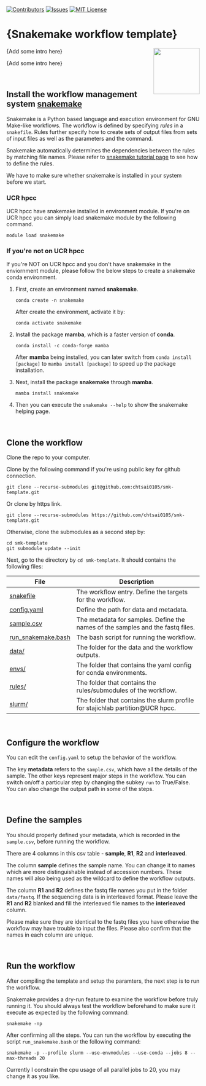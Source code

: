 [![Contributors][contributors-shield]][contributors-url]
[![Issues][issues-shield]][issues-url]
[![MIT License][license-shield]][license-url]

[contributors-shield]: https://img.shields.io/github/contributors/chtsai0105/smk-template
[contributors-url]: https://github.com/chtsai0105/smk-template/graphs/contributors
[issues-shield]: https://img.shields.io/github/issues/chtsai0105/smk-template
[issues-url]: https://github.com/chtsai0105/smk-template/issues
[license-shield]: https://img.shields.io/github/license/chtsai0105/smk-template?label=license
[license-url]: https://github.com/chtsai0105/smk-template/blob/master/LICENSE

# {Snakemake workflow template}
<img align="right" width="120" height="120" src="https://avatars.githubusercontent.com/u/33450111?s=200&v=4">
{Add some intro here}

{Add some intro here}

<br>

## Install the workflow management system [**snakemake**](https://snakemake.readthedocs.io/en/stable/index.html)
Snakemake is a Python based language and execution environment for GNU Make-like workflows.
The workflow is defined by specifying *rules* in a `snakefile`.
Rules further specify how to create sets of output files from sets of input files as well as the parameters and the command.

Snakemake automatically determines the dependencies between the rules by matching file names.
Please refer to [snakemake tutorial page](https://snakemake.readthedocs.io/en/stable/tutorial/basics.html) to see how to define the rules.

We have to make sure whether snakemake is installed in your system before we start.

### UCR hpcc
UCR hpcc have snakemake installed in environment module. If you're on UCR hpcc you can simply load snakemake module by the following command.
```
module load snakemake
```

### If you're not on UCR hpcc
If you're NOT on UCR hpcc and you don't have snakemake in the enviornment module, please follow the below steps to create a snakemake conda environment.
1. First, create an environment named **snakemake**.

    ```
    conda create -n snakemake
    ```

    After create the environment, activate it by:
    
    ```
    conda activate snakemake
    ```

2. Install the package **mamba**, which is a faster version of **conda**. 

    ```
    conda install -c conda-forge mamba
    ```
    
    After **mamba** being installed, you can later switch from `conda install [package]` to `mamba install [package]` to speed up the package installation.

3. Next, install the package **snakemake** through **mamba**.
    
    ```
    mamba install snakemake
    ```
    
4. Then you can execute the `snakemake --help` to show the snakemake helping page.

<br>

## Clone the workflow

Clone the repo to your computer.

Clone by the following command if you're using public key for github connection.

```
git clone --recurse-submodules git@github.com:chtsai0105/smk-template.git
```

Or clone by https link.

```
git clone --recurse-submodules https://github.com/chtsai0105/smk-template.git
```

Otherwise, clone the submodules as a second step by:
```
cd smk-template
git submodule update --init
```

Next, go to the directory by `cd smk-template`. It should contains the following files:

File    |Description
-|-
[snakefile](snakefile)  |The workflow entry. Define the targets for the workflow.
[config.yaml](config.yaml)  |Define the path for data and metadata.
[sample.csv](sample.csv)    |The metadata for samples. Define the names of the samples and the fastq files.
[run_snakemake.bash](run_snakemake.bash)    |The bash script for running the workflow.
[data/](data)   |The folder for the data and the workflow outputs.
[envs/](envs)   |The folder that contains the yaml config for conda environments.
[rules/](rules) |The folder that contains the rules/submodules of the workflow.
[slurm/](https://github.com/chtsai0105/snakemake_profile-slurm/tree/master) |The folder that contains the slurm profile for stajichlab partition@UCR hpcc.

<br>

## Configure the workflow

You can edit the `config.yaml` to setup the behavior of the workflow.

The key **metadata** refers to the `sample.csv`, which have all the details of the sample.
The other keys represent major steps in the workflow. You can switch on/off a particular step by changing the subkey `run` to True/False. You can also change the 
output path in some of the steps.

<br>

## Define the samples

You should properly defined your metadata, which is recorded in the `sample.csv`, before running the workflow.

There are 4 columns in this csv table - **sample**, **R1**, **R2** and **interleaved**.

The column **sample** defines the sample name. You can change it to names which are more distinguishable instead of accession numbers.
These names will also being used as the wildcard to define the workflow outputs.

The column **R1** and **R2** defines the fastq file names you put in the folder `data/fastq`.
If the sequencing data is in interleaved format. Please leave the **R1** and **R2** blanked and fill the interleaved file names to the **interleaved** column.

Please make sure they are identical to the fastq files you have otherwise the workflow may have trouble to input the files.
Please also confirm that the names in each column are unique.

<br>

## Run the workflow

After compiling the template and setup the paramters, the next step is to run the workflow.

Snakemake provides a dry-run feature to examine the workflow before truly running it. You should always test the workflow beforehand to make sure it execute as 
expected by the following command:

```
snakemake -np
```

After confirming all the steps. You can run the workflow by executing the script `run_snakemake.bash` or the following command:

```
snakemake -p --profile slurm --use-envmodules --use-conda --jobs 8 --max-threads 20
```

Currently I constrain the cpu usage of all parallel jobs to 20, you may change it as you like.
